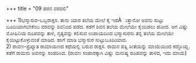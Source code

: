 +++
title = "09 ಹರನ ವರದಲಿ"

+++
1)ಭಸ್ಮಾಸುರ-ಒಬ್ಬರಾಕ್ಷಸ. ತಾನು ಯಾರ ತಲೆಯ ಮೇಲೆ ಕೈ ಇಡÀುತ್ತಾನೋ ಅವನು ಸುಟ್ಟು ಬೂದಿಯಾಗಬೇಕೆಂಬ ವರವನ್ನು ಶಿವನಿಂದ ಪಡೆದ. ಕಡೆಗೆ ಶಿವನ ತಲೆಯ ಮೇಲೆಯೇ ಕೈಯಿಡಲು ಹೋದ. ಆಗ ವಿಷ್ಣು ಮೋಹಿನಿಯ ರೂಪವನ್ನು ತಾಳಿ, ನೃತ್ಯವನ್ನು ಕಲಿಸುವ ಉಪಾಯದಿಂದ ಭಸ್ಮಾಸುರನು ತನ್ನ ತಲೆಯ ಮೇಲೆಯೇ ಕೈಯಿಟ್ಟುಕೊಳ್ಳುವಂತೆ ಮಾಡಿದ. ಹಾಗೆ ಮಾಡಿ ಭಸ್ಮಾಸುರ ಸುಟ್ಟುಬೂದಿಯಾದ.  
2) ರಾವಣ-ಪ್ರಖ್ಯಾತ ರಾಮಾಯಣದ ಕಥೆಯಲ್ಲಿ ಬರುವ ರಾಕ್ಷಸ. ರಾಮನ ಪತ್ನಿ ಸೀತೆಯನ್ನು ಮಾಯೆಯಿಂದ ಕದ್ದೊಯ್ದ. ಕಡೆಗೆ ರಾಮನು ಅವನನ್ನು ಸಂಹರಿಸಿದ. (ರಾವಣ ಸಂಹಾರಕ್ಕಾಗಿ ವಿಷ್ಣು ಮನುಷ್ಯ ರೂಪವನ್ನು ತಾಳಿದ, ಇದು ಮಾಯೆ)